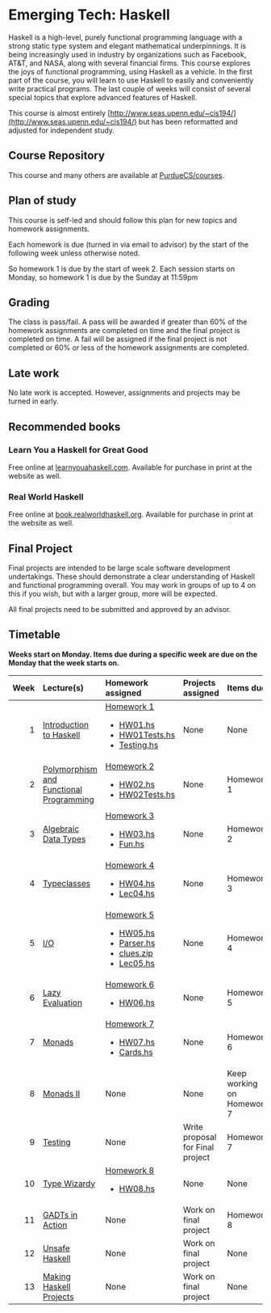 # Emerging Tech: Haskell

Haskell is a high-level, purely functional programming language with a strong static type system and elegant mathematical underpinnings. It is being increasingly used in industry by organizations such as Facebook, AT&T, and NASA, along with several financial firms. This course explores the joys of functional programming, using Haskell as a vehicle. In the first part of the course, you will learn to use Haskell to easily and conveniently write practical programs. The last couple of weeks will consist of several special topics that explore advanced features of Haskell.

This course is almost entirely [http://www.seas.upenn.edu/~cis194/](http://www.seas.upenn.edu/~cis194/) but has been reformatted and adjusted for independent study.

## Course Repository

This course and many others are available at [PurdueCS/courses](https://github.com/purduecs/courses).

## Plan of study

This course is self-led and should follow this plan for new topics and homework assignments.

Each homework is due (turned in via email to advisor) by the start of the following week unless otherwise noted.

So homework 1 is due by the start of week 2. Each session starts on Monday, so homework 1 is due by the Sunday at 11:59pm

## Grading

The class is pass/fail. A pass will be awarded if greater than 60% of the homework assignments are completed on time and the final project is completed on time. A fail will be assigned if the final project is not completed or 60% or less of the homework assignments are completed.

## Late work

No late work is accepted. However, assignments and projects may be turned in early.

## Recommended books

### Learn You a Haskell for Great Good

Free online at [learnyouahaskell.com](http://learnyouahaskell.com). Available for purchase in print at the website as well.

### Real World Haskell

Free online at [book.realworldhaskell.org](http://book.realworldhaskell.org). Available for purchase in print at the website as well.

## Final Project

Final projects are intended to be large scale software development undertakings. These should demonstrate a clear understanding of Haskell and functional programming overall. You may work in groups of up to 4 on this if you wish, but with a larger group, more will be expected.

All final projects need to be submitted and approved by an advisor.


## Timetable

**Weeks start on Monday. Items due during a specific week are due on the Monday that the week starts on.**

Week | Lecture(s) | Homework assigned | Projects assigned | Items due
---: | :--------- | :---------------- | :---------------- | :--------
1  | [Introduction to Haskell][1]                 | [Homework 1][2] <ul><li><a href="http://www.seas.upenn.edu/~cis194/extras/01-intro/HW01.hs">HW01.hs</a></li><li><a href="http://www.seas.upenn.edu/~cis194/extras/01-intro/HW01Tests.hs">HW01Tests.hs</a></li><li><a href="http://www.seas.upenn.edu/~cis194/extras/01-intro/Testing.hs">Testing.hs</a></li>                                                                             | None                             | None
2  | [Polymorphism and Functional Programming][3] | [Homework 2][4] <ul><li><a href="http://www.seas.upenn.edu/~cis194/extras/02-lists/HW02.hs">HW02.hs</a></li><li><a href="http://www.seas.upenn.edu/~cis194/extras/02-lists/HW02Tests.hs">HW02Tests.hs</a></li>                                                                                                                                                                           | None                             | Homework 1
3  | [Algebraic Data Types][5]                    | [Homework 3][6] <ul><li><a href="http://www.seas.upenn.edu/~cis194/extras/03-ADTs/HW03.hs">HW03.hs</a></li><li><a href="http://www.seas.upenn.edu/~cis194/extras/03-ADTs/Fun.hs">Fun.hs</a></li>                                                                                                                                                                                         | None                             | Homework 2
4  | [Typeclasses][7]                             | [Homework 4][8] <ul><li><a href="http://www.seas.upenn.edu/~cis194/extras/04-typeclasses/HW04.hs">HW04.hs</a></li><li><a href="http://www.seas.upenn.edu/~cis194/extras/04-typeclasses/Lec04.hs">Lec04.hs</a></li></ul>                                                                                                                                                                  | None                             | Homework 3
5  | [I/O][9]                                     | [Homework 5][10] <ul><li><a href="http://www.seas.upenn.edu/~cis194/extras/05-IO/HW05.hs">HW05.hs</a></li><li><a href="http://www.seas.upenn.edu/~cis194/extras/05-IO/Parser.hs">Parser.hs</a></li><li><a href="http://www.seas.upenn.edu/~cis194/extras/05-IO/clues.zip">clues.zip</a></li><li><a href="http://www.seas.upenn.edu/~cis194/extras/05-IO/Lec05.hs">Lec05.hs</a></li></ul> | None                             | Homework 4
6  | [Lazy Evaluation][11]                        | [Homework 6][12] <ul><li><a href="http://www.seas.upenn.edu/~cis194/extras/06-laziness/HW06.hs">HW06.hs</a></li></ul>                                                                                                                                                                                                                                                                    | None                             | Homework 5
7  | [Monads][13]                                 | [Homework 7][14] <ul><li><a href="http://www.seas.upenn.edu/~cis194/extras/07-monads/HW07.hs">HW07.hs</a></li><li><a href="http://www.seas.upenn.edu/~cis194/extras/07-monads/Cards.hs">Cards.hs</a></li></ul>                                                                                                                                                                           | None                             | Homework 6
8  | [Monads II][15]                              | None                                                                                                                                                                                                                                                                                                                                                                                     | None                             | Keep working on Homework 7
9  | [Testing][17]                                | None                                                                                                                                                                                                                                                                                                                                                                                     | Write proposal for Final project | Homework 7
10 | [Type Wizardy][18]                           | [Homework 8][16] <ul><li><a href="http://www.seas.upenn.edu/~cis194/extras/10-gadts/HW08.hs">HW08.hs</a></li></ul>                                                                                                                                                                                                                                                                       | None                             | None
11 | [GADTs in Action][19]                        | None                                                                                                                                                                                                                                                                                                                                                                                     | Work on final project            | Homework 8
12 | [Unsafe Haskell][20]                         | None                                                                                                                                                                                                                                                                                                                                                                                     | Work on final project            | None
13 | [Making Haskell Projects][21]                | None                                                                                                                                                                                                                                                                                                                                                                                     | Work on final project            | None


[1]: http://www.seas.upenn.edu/~cis194/lectures/01-intro.html
[2]: http://www.seas.upenn.edu/~cis194/hw/01-intro.pdf
[3]: http://www.seas.upenn.edu/~cis194/lectures/02-lists.html
[4]: http://www.seas.upenn.edu/~cis194/hw/02-lists.pdf
[5]: http://www.seas.upenn.edu/~cis194/lectures/03-ADTs.html
[6]: http://www.seas.upenn.edu/~cis194/hw/03-ADTs.pdf
[7]: http://www.seas.upenn.edu/~cis194/lectures/04-typeclasses.html
[8]: http://www.seas.upenn.edu/~cis194/hw/04-typeclasses.pdf
[9]: http://www.seas.upenn.edu/~cis194/lectures/05-IO.html
[10]: http://www.seas.upenn.edu/~cis194/hw/05-IO.pdf
[11]: http://www.seas.upenn.edu/~cis194/lectures/06-laziness.html
[12]: http://www.seas.upenn.edu/~cis194/hw/06-laziness.pdf
[13]: http://www.seas.upenn.edu/~cis194/lectures/07-monads.html
[14]: http://www.seas.upenn.edu/~cis194/hw/07-monads.pdf
[15]: http://www.seas.upenn.edu/~cis194/lectures/08-monads-ii.html
[16]: http://www.seas.upenn.edu/~cis194/hw/10-gadts.pdf
[17]: http://www.seas.upenn.edu/~cis194/lectures/09-testing.html
[18]: http://www.seas.upenn.edu/~cis194/lectures/10-gadts.html
[19]: http://www.seas.upenn.edu/~cis194/lectures/11-stlc.html
[20]: http://www.seas.upenn.edu/~cis194/lectures/12-unsafe.html
[21]: http://www.seas.upenn.edu/~cis194/lectures/13-building.html
